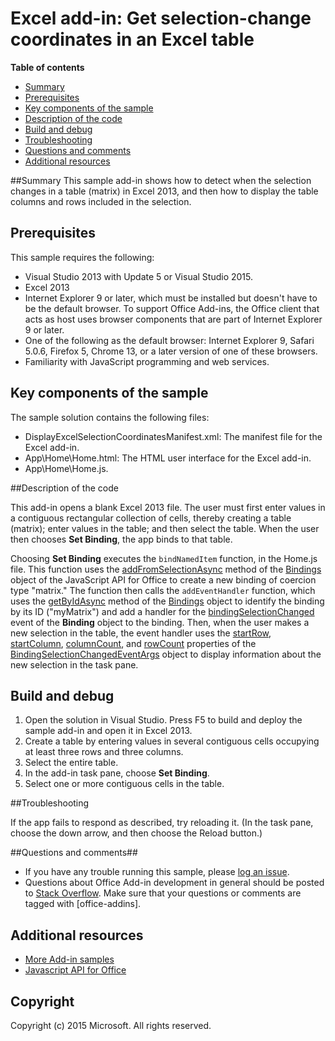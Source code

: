 # Excel add-in: Get selection-change coordinates in an Excel table

**Table of contents**

* [Summary](#summary)
* [Prerequisites](#prerequisites)
* [Key components of the sample](#components)
* [Description of the code](#codedescription)
* [Build and debug](#build)
* [Troubleshooting](#troubleshooting)
* [Questions and comments](#questions)
* [Additional resources](#additional-resources)

<a name="summary"></a>
##Summary
This sample add-in shows how to detect when the selection changes in a table (matrix) in Excel 2013, and then how to display the table columns and rows included in the selection.

<a name="prerequisites"></a>
## Prerequisites ##

This sample requires the following:  

  - Visual Studio 2013 with Update 5 or Visual Studio 2015.  
  - Excel 2013
  - Internet Explorer 9 or later, which must be installed but doesn't have to be the default browser. To support Office Add-ins, the Office client that acts as host uses browser components that are part of Internet Explorer 9 or later.
  - One of the following as the default browser: Internet Explorer 9, Safari 5.0.6, Firefox 5, Chrome 13, or a later version of one of these browsers.
  - Familiarity with JavaScript programming and web services.

<a name="components"></a>
## Key components of the sample
The sample solution contains the following files:

- DisplayExcelSelectionCoordinatesManifest.xml: The manifest file for the Excel add-in.
- App\Home\Home.html: The HTML user interface for the Excel add-in.
- App\Home\Home.js. 

<a name="codedescription"></a>
##Description of the code

This add-in opens a blank Excel 2013 file. The user must first enter values in a contiguous rectangular collection of cells, thereby creating a table (matrix); enter values in the table; and then select the table. When the user then chooses **Set Binding**, the app binds to that table.

Choosing **Set Binding** executes the `bindNamedItem` function, in the Home.js file. This function uses the [addFromSelectionAsync](http://msdn.microsoft.com/library/office/apps/fp142282(v=office.15)) method of the [Bindings](http://msdn.microsoft.com/library/fp160966(v=office.15)) object of the JavaScript API for Office to create a new binding of coercion type "matrix." The function then calls the `addEventHandler` function, which uses the [getByIdAsync](http://msdn.microsoft.com/library/fp161008(v=office.15)) method of the [Bindings](http://msdn.microsoft.com/library/fp160966(v=office.15)) object to identify the binding by its ID ("myMatrix") and add a handler for the [bindingSelectionChanged](http://msdn.microsoft.com/library/fp161088(v=office.15)) event of the **Binding** object to the binding. Then, when the user makes a new selection in the table, the event handler uses the [startRow](http://msdn.microsoft.com/library/fp179809), [startColumn](http://msdn.microsoft.com/library/fp179837), [columnCount](http://msdn.microsoft.com/library/fp179813), and [rowCount](http://msdn.microsoft.com/library/fp179805) properties of the [BindingSelectionChangedEventArgs](http://msdn.microsoft.com/library/9b879ce5-e59c-4059-b488-c51eddfdca5b) object to display information about the new selection in the task pane.

<a name="build"></a>
## Build and debug ##

1. Open the solution in Visual Studio. Press F5 to build and deploy the sample add-in and open it in Excel 2013.
2. Create a table by entering values in several contiguous cells occupying at least three rows and three columns.
3. Select the entire table.
4. In the add-in task pane, choose **Set Binding**.
5. Select one or more contiguous cells in the table.

<a name="troubleshooting"></a>
##Troubleshooting

If the app fails to respond as described, try reloading it. (In the task pane, choose the down arrow, and then choose the Reload button.)

<a name="questions"></a>
##Questions and comments##

- If you have any trouble running this sample, please [log an issue](https://github.com/OfficeDev/Excel-Add-in-Javascript-GetSelectionChangeCoordinates/issues).
- Questions about Office Add-in development in general should be posted to [Stack Overflow](http://stackoverflow.com/questions/tagged/office-addins). Make sure that your questions or comments are tagged with [office-addins].


<a name="additional-resources"></a>
## Additional resources ##

- [More Add-in samples](https://github.com/OfficeDev?utf8=%E2%9C%93&query=-Add-in)
- [Javascript API for Office](http://msdn.microsoft.com/library/fp142185(office.15).aspx)


## Copyright
Copyright (c) 2015 Microsoft. All rights reserved.
